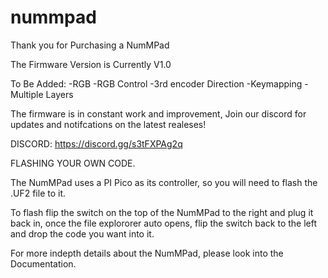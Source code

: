 # nummpad

Thank you for Purchasing a NumMPad

The Firmware Version is Currently V1.0

To Be Added:
-RGB
-RGB Control
-3rd encoder Direction
-Keymapping
-Multiple Layers

The firmware is in constant work and improvement, Join our discord for updates and notifcations on the latest realeses!

DISCORD: https://discord.gg/s3tFXPAg2q

FLASHING YOUR OWN CODE.

The NumMPad uses a PI Pico as its controller, so you will need to flash the .UF2 file to it.

To flash flip the switch on the top of the NumMPad to the right and plug it back in, once the file explororer auto opens, flip the switch back to the left and drop the code you want into it.

For more indepth details about the NumMPad, please look into the Documentation.
